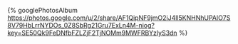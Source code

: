 {% googlePhotosAlbum https://photos.google.com/u/2/share/AF1QipNF9jmO2iJ4ll5KNHNhUPAlO7S8V79HbLrrNYDOs_0Z8SbRg21Gru7ExLn4M-niog?key=SE50Qk9FeDNfbFZLZjF2TjNOMm9MWFRBYzlyS3dn %}
